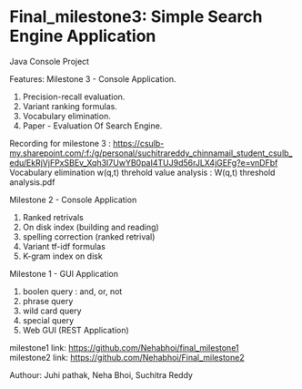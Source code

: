 <h1>Final_milestone3: Simple Search Engine Application </h1>

Java Console Project

Features:
Milestone 3 - Console Application.
1. Precision-recall evaluation.
2. Variant ranking formulas.
3. Vocabulary elimination.
4. Paper - Evaluation Of Search Engine.

Recording for milestone 3 : https://csulb-my.sharepoint.com/:f:/g/personal/suchitrareddy_chinnamail_student_csulb_edu/EkRjVjFPxSBEv_Xqh3I7UwYB0paI4TUJ9d56rJLX4jGEFg?e=vnDFbf
<br/> Vocabulary elimination w(q,t) threhold value analysis : W(q,t) threshold analysis.pdf 

Milestone 2 - Console Application
1. Ranked retrivals
2. On disk index (building and reading)
3. spelling correction (ranked retrival)
4. Variant tf-idf formulas
5. K-gram index on disk



Milestone 1 - GUI Application 
1. boolen query : and, or, not
2. phrase query
3. wild card query
4. special query
5. Web GUI (REST Application)

milestone1 link: https://github.com/Nehabhoi/final_milestone1 <br/>
milestone2 link: https://github.com/Nehabhoi/Final_milestone2

Authour: Juhi pathak, Neha Bhoi, Suchitra Reddy
